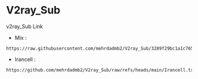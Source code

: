 # V2ray_Sub
v2ray_Sub Link

- Mix :
```
https://raw.githubusercontent.com/mehrdadmb2/V2ray_Sub/3289f29bc1a1c765bff55ff7fa33c29f0bc3b7fd/Sub_Config(Mix).txt
```
- Irancell :
```
https://github.com/mehrdadmb2/V2ray_Sub/raw/refs/heads/main/Irancell.txt
```

